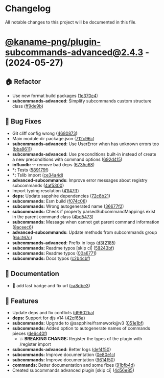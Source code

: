 # Changelog

All notable changes to this project will be documented in this file.

# [@kaname-png/plugin-subcommands-advanced@2.4.3](https://github.com/sawa-ko/neko-plugins/tree/@kaname-png/plugin-subcommands-advanced@2.4.3) - (2024-05-27)

## 🏠 Refactor

- Use new format build packages ([1e370e4](https://github.com/sawa-ko/neko-plugins/commit/1e370e457a2f058db7ec54ab8e4d0537d34ec8cd))
- **subcommands-advanced:** Simplify subcommands custom structure class ([ff9de9b](https://github.com/sawa-ko/neko-plugins/commit/ff9de9b14ce1662fbeb0464dda212d7a97bdf9cd))

## 🐛 Bug Fixes

- Git cliff config wrong ([4680873](https://github.com/sawa-ko/neko-plugins/commit/46808731486c786b38d4238be6fe5fcee9f1728f))
- Main module dir package.json ([712c96c](https://github.com/sawa-ko/neko-plugins/commit/712c96c4fc960a1246cebe8dec579726e1338b27))
- **subcommands-advanced:** Use UserError when has unknown errors too ([bba9611](https://github.com/sawa-ko/neko-plugins/commit/bba9611a18157be8607db91bc6f0c85d0eaa9bce))
- **subcommands-advanced:** Use preconditions built-in instead of create a new preconditions with command options ([692d415](https://github.com/sawa-ko/neko-plugins/commit/692d415eada9333ac564459443105e77a17178d2))
- **influxdb:** :coffin: remove bad deps ([6735c68](https://github.com/sawa-ko/neko-plugins/commit/6735c68048dc0bd9195f63289d85cc8c1bba0fdd))
- ***:** Tests ([589179f](https://github.com/sawa-ko/neko-plugins/commit/589179f2021a4cd6054a7ee064e4e40a26a7ba94))
- ***:** Tslib import ([ce34a4d](https://github.com/sawa-ko/neko-plugins/commit/ce34a4da81c147528bb128e3681f1d5039c134ba))
- **advanced-subcommands:** Improve error messages about registry subcommands ([4af5300](https://github.com/sawa-ko/neko-plugins/commit/4af5300ee7dd73bc93e473b27ba38ec7a74d6ce3))
- Import typing resolution ([41f47ff](https://github.com/sawa-ko/neko-plugins/commit/41f47ffc58d8b8ebe4a06804ed736eda7f19f12a))
- **deps:** Update sapphire dependencies ([72c8b21](https://github.com/sawa-ko/neko-plugins/commit/72c8b21217ea0dcec4a56e428b28742c7851b4c8))
- **subcommands:** Esm build ([f074c08](https://github.com/sawa-ko/neko-plugins/commit/f074c085c450189e4ddc43c9cfb57a193324193e))
- **subcommands:** Wrong autogenerated name ([36677f2](https://github.com/sawa-ko/neko-plugins/commit/36677f20ae566c00ec56fac76000312dc4bf3467))
- **subcommands:** Check if property parsedSubcommandMappings exist in the parent command class ([4bd5473](https://github.com/sawa-ko/neko-plugins/commit/4bd5473f0e21b6b9197f0c06d31ca877fdacc38a))
- **subcommands:** Message when cannot get parent command information ([8aceec6](https://github.com/sawa-ko/neko-plugins/commit/8aceec6ff8187381784c9cca215d136a93368374))
- **advanced-subcommands:** Update methods from subcommands group ([6dc167c](https://github.com/sawa-ko/neko-plugins/commit/6dc167c53d26ee7a357349d55cf1cd0e3e82b196))
- **subcommands-advanced:** Prefix in logs ([d3f2185](https://github.com/sawa-ko/neko-plugins/commit/d3f21854a47f9e959da1b311f30f3acb2b4c96bf))
- **subcommands:** Readme typos [skip ci] ([58243bf](https://github.com/sawa-ko/neko-plugins/commit/58243bfdff88ab3da724b3c4289451e3752da237))
- **subcommands:** Readme typos ([00a6771](https://github.com/sawa-ko/neko-plugins/commit/00a6771f53f2b8c3042f66267f390f01dae82c0c))
- **subcommnads:** Docs typos ([c2b4cbf](https://github.com/sawa-ko/neko-plugins/commit/c2b4cbf5192ebc93b5388304d355a117542b3b3e))

## 📝 Documentation

- :bug: add last badge and fix url ([ca8dbe3](https://github.com/sawa-ko/neko-plugins/commit/ca8dbe3feb639fc59671a925a0f552d6fa8f8a84))

## 🚀 Features

- Update deps and fix conflicts ([d9602ba](https://github.com/sawa-ko/neko-plugins/commit/d9602ba4d5a691107f6524c5b58a917a4c286693))
- **deps:** Support for djs v14 ([42cf65a](https://github.com/sawa-ko/neko-plugins/commit/42cf65a7a84994253dfba953bc0051f7749b21b9))
- **subcommands:** Upgrade to @sapphire/framework@v3 ([051e1bf](https://github.com/sawa-ko/neko-plugins/commit/051e1bf3d02a6bbdf434a08f21ef34f54f9b5fa9))
- **subcommands:** Added option to autogenerate names of commands pieces ([de6c40f](https://github.com/sawa-ko/neko-plugins/commit/de6c40fcebdae7d776406e076ee9969211a428d6))
  - 💥 **BREAKING CHANGE:** Register the types of the plugin with /register import
- **subcommands-advanced:** Better logs ([def4f50](https://github.com/sawa-ko/neko-plugins/commit/def4f501aaee5fc8dbe7bb00a297ee332e029c86))
- **subcommands:** Improve documentation ([0e80e1c](https://github.com/sawa-ko/neko-plugins/commit/0e80e1cc0ac68242fe1afb2fee7197a4bd971ff9))
- **subcommands:** Improve documentation ([9614f50](https://github.com/sawa-ko/neko-plugins/commit/9614f50e49b77a86c53d4a6a68eeef8a278ffce9))
- **commands:** Better documentation and some fixes ([91bfb4d](https://github.com/sawa-ko/neko-plugins/commit/91bfb4dd59901323c25ec3aeadf19abaccffe124))
- Created subcommands advanced plugin [skip ci] ([4d56e85](https://github.com/sawa-ko/neko-plugins/commit/4d56e856408f492fb3e6d452de17467c33763135))

